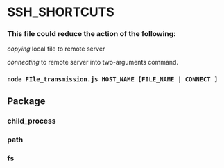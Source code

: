 # SSH_SHORTCUTS
### This file could reduce the action of the following: 
*copying* local file to remote server


*connecting* to remote server into two-arguments command. 
 
###  `node FIle_transmission.js HOST_NAME [FILE_NAME | CONNECT ] `
   
## Package

### child_process
### path 
### fs
